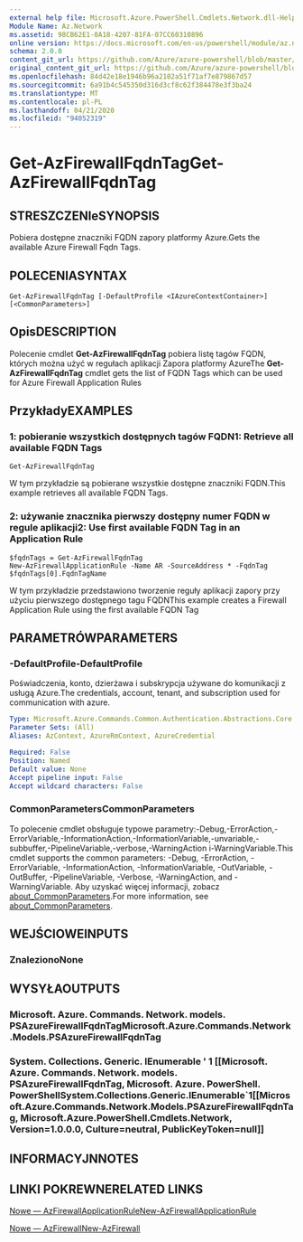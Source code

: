 ```yaml
---
external help file: Microsoft.Azure.PowerShell.Cmdlets.Network.dll-Help.xml
Module Name: Az.Network
ms.assetid: 98CB62E1-0A18-4207-81FA-07CC60310896
online version: https://docs.microsoft.com/en-us/powershell/module/az.network/get-azfirewallfqdntag
schema: 2.0.0
content_git_url: https://github.com/Azure/azure-powershell/blob/master/src/Network/Network/help/Get-AzFirewallFqdnTag.md
original_content_git_url: https://github.com/Azure/azure-powershell/blob/master/src/Network/Network/help/Get-AzFirewallFqdnTag.md
ms.openlocfilehash: 84d42e18e1946b96a2102a51f71af7e879867d57
ms.sourcegitcommit: 6a91b4c545350d316d3cf8c62f384478e3f3ba24
ms.translationtype: MT
ms.contentlocale: pl-PL
ms.lasthandoff: 04/21/2020
ms.locfileid: "94052319"
---
```

# <span data-ttu-id="e2a33-101">Get-AzFirewallFqdnTag</span><span class="sxs-lookup"><span data-stu-id="e2a33-101">Get-AzFirewallFqdnTag</span></span>

## <span data-ttu-id="e2a33-102">STRESZCZENIe</span><span class="sxs-lookup"><span data-stu-id="e2a33-102">SYNOPSIS</span></span>
<span data-ttu-id="e2a33-103">Pobiera dostępne znaczniki FQDN zapory platformy Azure.</span><span class="sxs-lookup"><span data-stu-id="e2a33-103">Gets the available Azure Firewall Fqdn Tags.</span></span>

## <span data-ttu-id="e2a33-104">POLECENIA</span><span class="sxs-lookup"><span data-stu-id="e2a33-104">SYNTAX</span></span>

```
Get-AzFirewallFqdnTag [-DefaultProfile <IAzureContextContainer>] [<CommonParameters>]
```

## <span data-ttu-id="e2a33-105">Opis</span><span class="sxs-lookup"><span data-stu-id="e2a33-105">DESCRIPTION</span></span>
<span data-ttu-id="e2a33-106">Polecenie cmdlet **Get-AzFirewallFqdnTag** pobiera listę tagów FQDN, których można użyć w regułach aplikacji Zapora platformy Azure</span><span class="sxs-lookup"><span data-stu-id="e2a33-106">The **Get-AzFirewallFqdnTag** cmdlet gets the list of FQDN Tags which can be used for Azure Firewall Application Rules</span></span>

## <span data-ttu-id="e2a33-107">Przykłady</span><span class="sxs-lookup"><span data-stu-id="e2a33-107">EXAMPLES</span></span>

### <span data-ttu-id="e2a33-108">1: pobieranie wszystkich dostępnych tagów FQDN</span><span class="sxs-lookup"><span data-stu-id="e2a33-108">1:  Retrieve all available FQDN Tags</span></span>
```
Get-AzFirewallFqdnTag
```

<span data-ttu-id="e2a33-109">W tym przykładzie są pobierane wszystkie dostępne znaczniki FQDN.</span><span class="sxs-lookup"><span data-stu-id="e2a33-109">This example retrieves all available FQDN Tags.</span></span>

### <span data-ttu-id="e2a33-110">2: używanie znacznika pierwszy dostępny numer FQDN w regule aplikacji</span><span class="sxs-lookup"><span data-stu-id="e2a33-110">2:  Use first available FQDN Tag in an Application Rule</span></span>
```
$fqdnTags = Get-AzFirewallFqdnTag
New-AzFirewallApplicationRule -Name AR -SourceAddress * -FqdnTag $fqdnTags[0].FqdnTagName
```

<span data-ttu-id="e2a33-111">W tym przykładzie przedstawiono tworzenie reguły aplikacji zapory przy użyciu pierwszego dostępnego tagu FQDN</span><span class="sxs-lookup"><span data-stu-id="e2a33-111">This example creates a Firewall Application Rule using the first available FQDN Tag</span></span>

## <span data-ttu-id="e2a33-112">PARAMETRÓW</span><span class="sxs-lookup"><span data-stu-id="e2a33-112">PARAMETERS</span></span>

### <span data-ttu-id="e2a33-113">-DefaultProfile</span><span class="sxs-lookup"><span data-stu-id="e2a33-113">-DefaultProfile</span></span>
<span data-ttu-id="e2a33-114">Poświadczenia, konto, dzierżawa i subskrypcja używane do komunikacji z usługą Azure.</span><span class="sxs-lookup"><span data-stu-id="e2a33-114">The credentials, account, tenant, and subscription used for communication with azure.</span></span>

```yaml
Type: Microsoft.Azure.Commands.Common.Authentication.Abstractions.Core.IAzureContextContainer
Parameter Sets: (All)
Aliases: AzContext, AzureRmContext, AzureCredential

Required: False
Position: Named
Default value: None
Accept pipeline input: False
Accept wildcard characters: False
```

### <span data-ttu-id="e2a33-115">CommonParameters</span><span class="sxs-lookup"><span data-stu-id="e2a33-115">CommonParameters</span></span>
<span data-ttu-id="e2a33-116">To polecenie cmdlet obsługuje typowe parametry:-Debug,-ErrorAction,-ErrorVariable,-InformationAction,-InformationVariable,-unvariable,-subbuffer,-PipelineVariable,-verbose,-WarningAction i-WarningVariable.</span><span class="sxs-lookup"><span data-stu-id="e2a33-116">This cmdlet supports the common parameters: -Debug, -ErrorAction, -ErrorVariable, -InformationAction, -InformationVariable, -OutVariable, -OutBuffer, -PipelineVariable, -Verbose, -WarningAction, and -WarningVariable.</span></span> <span data-ttu-id="e2a33-117">Aby uzyskać więcej informacji, zobacz [about_CommonParameters](http://go.microsoft.com/fwlink/?LinkID=113216).</span><span class="sxs-lookup"><span data-stu-id="e2a33-117">For more information, see [about_CommonParameters](http://go.microsoft.com/fwlink/?LinkID=113216).</span></span>

## <span data-ttu-id="e2a33-118">WEJŚCIOWE</span><span class="sxs-lookup"><span data-stu-id="e2a33-118">INPUTS</span></span>

### <span data-ttu-id="e2a33-119">Znaleziono</span><span class="sxs-lookup"><span data-stu-id="e2a33-119">None</span></span>

## <span data-ttu-id="e2a33-120">WYSYŁA</span><span class="sxs-lookup"><span data-stu-id="e2a33-120">OUTPUTS</span></span>

### <span data-ttu-id="e2a33-121">Microsoft. Azure. Commands. Network. models. PSAzureFirewallFqdnTag</span><span class="sxs-lookup"><span data-stu-id="e2a33-121">Microsoft.Azure.Commands.Network.Models.PSAzureFirewallFqdnTag</span></span>

### <span data-ttu-id="e2a33-122">System. Collections. Generic. IEnumerable ' 1 [[Microsoft. Azure. Commands. Network. models. PSAzureFirewallFqdnTag, Microsoft. Azure. PowerShell. PowerShell</span><span class="sxs-lookup"><span data-stu-id="e2a33-122">System.Collections.Generic.IEnumerable\`1[[Microsoft.Azure.Commands.Network.Models.PSAzureFirewallFqdnTag, Microsoft.Azure.PowerShell.Cmdlets.Network, Version=1.0.0.0, Culture=neutral, PublicKeyToken=null]]</span></span>

## <span data-ttu-id="e2a33-123">INFORMACYJN</span><span class="sxs-lookup"><span data-stu-id="e2a33-123">NOTES</span></span>

## <span data-ttu-id="e2a33-124">LINKI POKREWNE</span><span class="sxs-lookup"><span data-stu-id="e2a33-124">RELATED LINKS</span></span>

[<span data-ttu-id="e2a33-125">Nowe — AzFirewallApplicationRule</span><span class="sxs-lookup"><span data-stu-id="e2a33-125">New-AzFirewallApplicationRule</span></span>](./New-AzFirewallApplicationRule.md)

[<span data-ttu-id="e2a33-126">Nowe — AzFirewall</span><span class="sxs-lookup"><span data-stu-id="e2a33-126">New-AzFirewall</span></span>](./New-AzFirewall.md)
